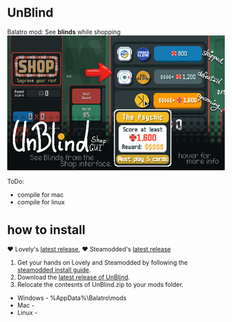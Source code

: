 # UnBlind
Balatro mod: See <b>blinds</b> while shopping
<img src="https://raw.githubusercontent.com/MeraGenio/UnBlind/refs/heads/main/readme-img.png">

ToDo:
- compile for mac
- compile for linux

# how to install 
♥ Lovely's [latest release](https://github.com/ethangreen-dev/lovely-injector/releases/), ♥ Steamodded's [latest release](https://github.com/Steamodded/smods/releases)
1.   Get your hands on Lovely and Steamodded by following the [steamodded install guide](https://github.com/Steamodded/smods/wiki#how-to-install-steamodded).
3.   Download the [latest release of UnBlind](https://github.com/MeraGenio/UnBlind/releases).
4.   Relocate the contesnts of UnBlind.zip to your mods folder.
<ul>
	<li> Windows - %AppData%\Balatro\mods</li>
	<li> Mac - </li>
	<li> Linux - </li>
</ul>
